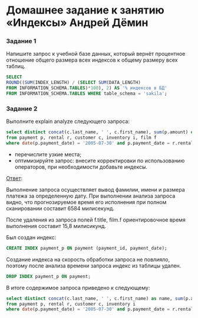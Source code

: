 # Домашнее задание к занятию «Индексы» Андрей Дёмин


### Задание 1

Напишите запрос к учебной базе данных, который вернёт процентное отношение общего размера всех индексов к общему размеру всех таблиц.
```sql
SELECT       
ROUND((SUM(INDEX_LENGTH) / (SELECT SUM(DATA_LENGTH)
FROM INFORMATION_SCHEMA.TABLES)*100), 2) AS '% индексов в БД'  
FROM INFORMATION_SCHEMA.TABLES WHERE table_schema = 'sakila';
```

### Задание 2

Выполните explain analyze следующего запроса:
```sql
select distinct concat(c.last_name, ' ', c.first_name), sum(p.amount) over (partition by c.customer_id, f.title)
from payment p, rental r, customer c, inventory i, film f
where date(p.payment_date) = '2005-07-30' and p.payment_date = r.rental_date and r.customer_id = c.customer_id and i.inventory_id = r.inventory_id
```
- перечислите узкие места;
- оптимизируйте запрос: внесите корректировки по использованию операторов, при необходимости добавьте индексы.

<ins>Ответ</ins>:

Выполнение запроса осуществляет вывод фамилии, имени и размера платежа за определенную дату. 
При выполнении анализа запроса видно, что прогнозируемое время его исполнения при полном сканировании  составит 6584 милисекунд.

После удаления из запроса полей f.title, film.f ориентировочное время выполнения составит 15,8 милисикунд.

Был создан индекс:
```sql
CREATE INDEX payment_p ON payment (payment_id, payment_date);
```
Создание индекса на скорость обработки запроса не повлияло, поэтому после анализа времени запроса индекс из таблицы удален.
```sql
DROP INDEX payment_p ON payment;
```
В итоге содержимое запроса приведено к следующему:
```sql
select distinct concat(c.last_name, ' ', c.first_name) as name, sum(p.amount)  over (partition by c.customer_id) as payment_sum
from payment p, rental r, customer c, inventory i 
where date(p.payment_date) = '2005-07-30' and p.payment_date = r.rental_date and r.customer_id = c.customer_id and i.inventory_id = r.inventory_id;
```
